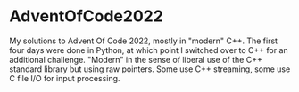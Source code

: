 # AdventOfCode2022
My solutions to Advent Of Code 2022, mostly in "modern" C++. The first four days were done in Python, at which point I switched over to C++ for an additional challenge. "Modern" in the sense of liberal use of the C++ standard library but using raw pointers. Some use C++ streaming, some use C file I/O for input processing.
